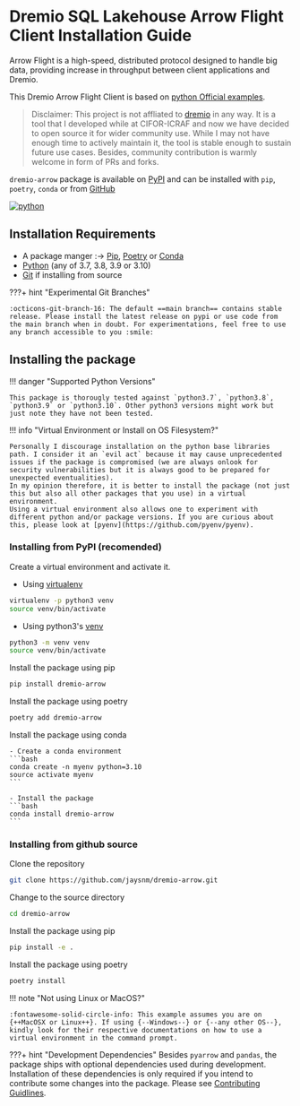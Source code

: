 # Dremio SQL Lakehouse Arrow Flight Client Installation Guide

Arrow Flight is a high-speed, distributed protocol designed to handle big data, providing increase in throughput between client applications and Dremio.

This Dremio Arrow Flight Client is based on [python Official examples](https://github.com/dremio-hub/arrow-flight-client-examples/tree/main/python).

> Disclaimer: This project is not affliated to [dremio](https://dremio.com) in any way. It is a tool that I developed while at CIFOR-ICRAF and now we have decided to open source it for wider community use. While I may not have enough time to actively maintain it, the tool is stable enough to sustain future use cases. Besides, community contribution is warmly welcome in form of PRs and forks.

`dremio-arrow` package is available on [PyPI](https://pypi.org/project/dremio-arrow/) and can be installed with `pip`, `poetry`, `conda` or from [GitHub](https://github.com/jaysnm/dremio-arrow)

[![python](https://img.shields.io/badge/python-3.7%20%7C%203.8%20%7C%203.9%20%7C%203.10-blue)](https://pypi.org/project/dremio-arrow/)


## Installation Requirements

- A package manger :-> [Pip](https://pip.pypa.io), [Poetry](https://python-poetry.org/docs/master/#installation) or [Conda](https://conda.io/docs/user-guide/install/index.html)
- [Python](http://docs.python-guide.org/en/latest/starting/installation/) (any of 3.7, 3.8, 3.9 or 3.10)
- [Git](https://git-scm.com/book/en/v2/Getting-Started-Installing-Git) if installing from source

???+ hint "Experimental Git Branches"

    :octicons-git-branch-16: The default ==main branch== contains stable release. Please install the latest release on pypi or use code from the main branch when in doubt. For experimentations, feel free to use any branch accessible to you :smile:


## Installing the package

!!! danger "Supported Python Versions"

    This package is thorougly tested against `python3.7`, `python3.8`, `python3.9` or `python3.10`. Other python3 versions might work but just note they have not been tested.

!!! info "Virtual Environment or Install on OS Filesystem?"  

    Personally I discourage installation on the python base libraries path. I consider it an `evil act` because it may cause unprecedented issues if the package is compromised (we are always onlook for security vulnerabilities but it is always good to be prepared for unexpected eventualities).
    In my opinion therefore, it is better to install the package (not just this but also all other packages that you use) in a virtual environment.
    Using a virtual environment also allows one to experiment with different python and/or package versions. If you are curious about this, please look at [pyenv](https://github.com/pyenv/pyenv).

### Installing from PyPI (recomended)

Create a virtual environment and activate it.

- Using [virtualenv](https://virtualenv.pypa.io/en/latest/installation.html)  

```bash
virtualenv -p python3 venv
source venv/bin/activate
```

- Using python3's [venv](https://docs.python.org/3/library/venv.html)

```bash
python3 -m venv venv
source venv/bin/activate
```

Install the package using pip

```bash
pip install dremio-arrow
```

Install the package using poetry

```bash
poetry add dremio-arrow
```

Install the package using conda

    - Create a conda environment
    ```bash
    conda create -n myenv python=3.10
    source activate myenv
    ```

    - Install the package
    ```bash
    conda install dremio-arrow
    ```

### Installing from github source

Clone the repository

```bash
git clone https://github.com/jaysnm/dremio-arrow.git
```

Change to the source directory
```bash
cd dremio-arrow
```

Install the package using pip
```bash
pip install -e .
```
Install the package using poetry
```bash
poetry install
```

!!! note "Not using Linux or MacOS?"

    :fontawesome-solid-circle-info: This example assumes you are on {++MacOSX or Linux++}. If using {--Windows--} or {--any other OS--}, kindly look for their respective documentations on how to use a virtual environment in the command prompt.

???+ hint "Development Dependencies"
    Besides `pyarrow` and `pandas`, the package ships with optional dependencies used during development. Installation of these dependencies is only required if you intend to contribute some changes into the package. Please see [Contributing Guidlines](contributing.md).
